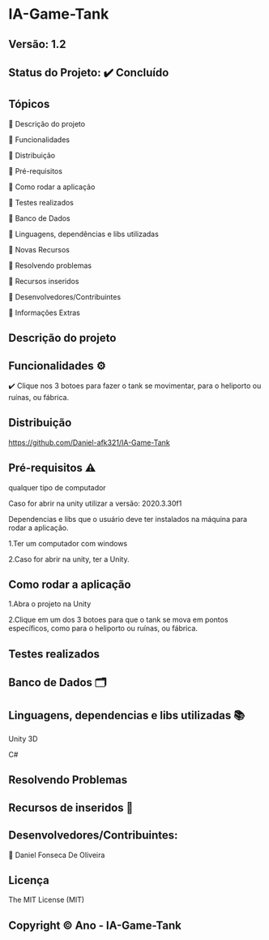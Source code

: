 # IA-Game-Tank
## Versão: 1.2
## Status do Projeto: ✔️ Concluído 

## Tópicos
🔹 Descrição do projeto 

🔹 Funcionalidades

🔹 Distribuição

🔹 Pré-requisitos

🔹 Como rodar a aplicação

🔹 Testes realizados

🔹 Banco de Dados

🔹 Linguagens, dependências e libs utilizadas

🔹 Novas Recursos

🔹 Resolvendo problemas

🔹 Recursos inseridos 

🔹 Desenvolvedores/Contribuintes

🔹 Informações Extras

## Descrição do projeto

## Funcionalidades ⚙️

✔️ Clique nos 3 botoes para fazer o tank se movimentar, para o heliporto ou ruínas, ou fábrica.

## Distribuição
https://github.com/Daniel-afk321/IA-Game-Tank

## Pré-requisitos ⚠️ 

qualquer tipo de computador


Caso for abrir na unity utilizar a versão: 2020.3.30f1

Dependencias e libs que o usuário deve ter instalados na máquina para rodar a aplicação.

1.Ter um computador com windows


2.Caso for abrir na unity, ter a Unity.

## Como rodar a aplicação 
1.Abra o projeto na Unity

2.Clique em um dos 3 botoes para que o tank se mova em pontos específicos, como para o heliporto ou ruínas, ou fábrica.

## Testes realizados

## Banco de Dados 🗂️

## Linguagens, dependencias e libs utilizadas 📚
Unity 3D

C#

## Resolvendo Problemas 

## Recursos de inseridos 🧰

## Desenvolvedores/Contribuintes:

🔹 Daniel Fonseca De Oliveira

## Licença
The MIT License (MIT)

## Copyright ©️ Ano - IA-Game-Tank
